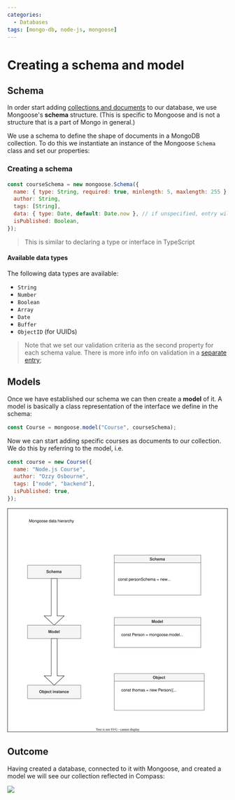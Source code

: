 ```yaml
---
categories:
  - Databases
tags: [mongo-db, node-js, mongoose]
---
```


# Creating a schema and model

## Schema

In order start adding
[collections and documents](Introduction.md) to our database,
we use Mongoose's **schema** structure. (This is specific to Mongoose and is not
a structure that is a part of Mongo in general.)

We use a schema to define the shape of documents in a MongoDB collection. To do
this we instantiate an instance of the Mongoose `Schema` class and set our
properties:

### Creating a schema

```js
const courseSchema = new mongoose.Schema({
  name: { type: String, required: true, minlength: 5, maxlength: 255 },
  author: String,
  tags: [String],
  data: { type: Date, default: Date.now }, // if unspecified, entry will default to current date
  isPublished: Boolean,
});
```

> This is similar to declaring a type or interface in TypeScript

#### Available data types

The following data types are available:

- `String`
- `Number`
- `Boolean`
- `Array`
- `Date`
- `Buffer`
- `ObjectID` (for UUIDs)

> Note that we set our validation criteria as the second property for each
> schema value. There is more info info on validation in a
> [separate entry](Validating_Mongoose_schemas.md);

## Models

Once we have established our schema we can then create a **model** of it. A
model is basically a class representation of the interface we define in the
schema:

```js
const Course = mongoose.model("Course", courseSchema);
```

Now we can start adding specific courses as documents to our collection. We do
this by referring to the model, i.e.

```js
const course = new Course({
  name: "Node.js Course",
  author: "Ozzy Osbourne",
  tags: ["node", "backend"],
  isPublished: true,
});
```

![](/img/mongoose-hierarchy.svg)

## Outcome

Having created a database, connected to it with Mongoose, and created a model we
will see our collection reflected in Compass:

![](img/../../../img/mongo-collection.png)
